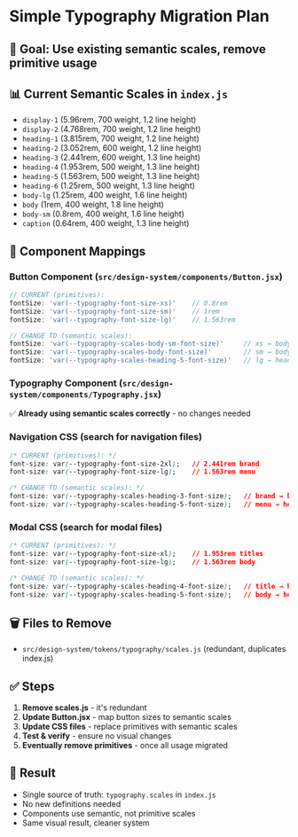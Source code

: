 # Simple Typography Migration Plan

## 🎯 **Goal**: Use existing semantic scales, remove primitive usage

## 📊 **Current Semantic Scales in `index.js`**
- `display-1` (5.96rem, 700 weight, 1.2 line height)
- `display-2` (4.768rem, 700 weight, 1.2 line height)
- `heading-1` (3.815rem, 700 weight, 1.2 line height) 
- `heading-2` (3.052rem, 600 weight, 1.2 line height)
- `heading-3` (2.441rem, 600 weight, 1.3 line height)
- `heading-4` (1.953rem, 500 weight, 1.3 line height)
- `heading-5` (1.563rem, 500 weight, 1.3 line height)
- `heading-6` (1.25rem, 500 weight, 1.3 line height)
- `body-lg` (1.25rem, 400 weight, 1.6 line height)
- `body` (1rem, 400 weight, 1.8 line height)
- `body-sm` (0.8rem, 400 weight, 1.6 line height)
- `caption` (0.64rem, 400 weight, 1.3 line height)

## 🔄 **Component Mappings**

### **Button Component** (`src/design-system/components/Button.jsx`)
```jsx
// CURRENT (primitives):
fontSize: 'var(--typography-font-size-xs)'    // 0.8rem
fontSize: 'var(--typography-font-size-sm)'    // 1rem  
fontSize: 'var(--typography-font-size-lg)'    // 1.563rem

// CHANGE TO (semantic scales):
fontSize: 'var(--typography-scales-body-sm-font-size)'     // xs → body-sm (0.8rem)
fontSize: 'var(--typography-scales-body-font-size)'        // sm → body (1rem)
fontSize: 'var(--typography-scales-heading-5-font-size)'   // lg → heading-5 (1.563rem)
```

### **Typography Component** (`src/design-system/components/Typography.jsx`)
✅ **Already using semantic scales correctly** - no changes needed

### **Navigation CSS** (search for navigation files)
```css
/* CURRENT (primitives): */
font-size: var(--typography-font-size-2xl);   // 2.441rem brand
font-size: var(--typography-font-size-lg);    // 1.563rem menu

/* CHANGE TO (semantic scales): */
font-size: var(--typography-scales-heading-3-font-size);   // brand → heading-3 (2.441rem)
font-size: var(--typography-scales-heading-5-font-size);   // menu → heading-5 (1.563rem)
```

### **Modal CSS** (search for modal files) 
```css
/* CURRENT (primitives): */
font-size: var(--typography-font-size-xl);    // 1.953rem titles
font-size: var(--typography-font-size-lg);    // 1.563rem body

/* CHANGE TO (semantic scales): */
font-size: var(--typography-scales-heading-4-font-size);   // title → heading-4 (1.953rem)  
font-size: var(--typography-scales-heading-5-font-size);   // body → heading-5 (1.563rem)
```

## 🗑️ **Files to Remove**
- `src/design-system/tokens/typography/scales.js` (redundant, duplicates index.js)

## ✅ **Steps**
1. **Remove scales.js** - it's redundant 
2. **Update Button.jsx** - map button sizes to semantic scales
3. **Update CSS files** - replace primitives with semantic scales  
4. **Test & verify** - ensure no visual changes
5. **Eventually remove primitives** - once all usage migrated

## 🎯 **Result**
- Single source of truth: `typography.scales` in `index.js`
- No new definitions needed
- Components use semantic, not primitive scales
- Same visual result, cleaner system
